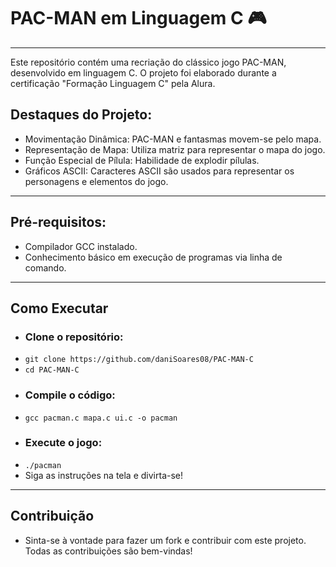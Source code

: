 # PAC-MAN em Linguagem C 🎮
--- 
Este repositório contém uma recriação do clássico jogo PAC-MAN, desenvolvido em linguagem C. O projeto foi elaborado durante a certificação "Formação Linguagem C" pela Alura.

## Destaques do Projeto:
 - Movimentação Dinâmica: PAC-MAN e fantasmas movem-se pelo mapa.
 - Representação de Mapa: Utiliza matriz para representar o mapa do jogo.
 - Função Especial de Pílula: Habilidade de explodir pílulas.
 - Gráficos ASCII: Caracteres ASCII são usados para representar os personagens e elementos do jogo.
---
## Pré-requisitos:
 - Compilador GCC instalado.
 - Conhecimento básico em execução de programas via linha de comando.
 --- 
## Como Executar
 - ### Clone o repositório:
 - ``git clone https://github.com/daniSoares08/PAC-MAN-C``
 - ``cd PAC-MAN-C``
 - ### Compile o código:
 - ``gcc pacman.c mapa.c ui.c -o pacman``
 - ### Execute o jogo:
 - ``./pacman``
 - Siga as instruções na tela e divirta-se!
---
## Contribuição
 - Sinta-se à vontade para fazer um fork e contribuir com este projeto. Todas as contribuições são bem-vindas!
